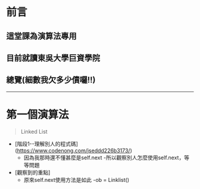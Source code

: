  前言
 ====
## 這堂課為演算法專用
## 目前就讀東吳大學巨資學院

總覽(細數我欠多少債囉!!)
------

---
# 第一個演算法
>Linked List

- [階段1--理解別人的程式碼]
(https://www.codenong.com/jseddd226b3173/)
    - 因為我那時還不懂甚麼是self.next
    -所以觀察別人怎麼使用self.next，等等問題
- [觀察到的重點]
    - 原來self.next使用方法是如此
   -ob = Linklist()
   
